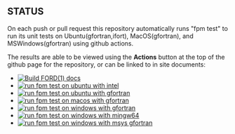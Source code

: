 ## STATUS

On each push or pull request this repository automatically runs "fpm
test" to run its unit tests on Ubuntu(gfortran,ifort), MacOS(gfortran),
and MSWindows(gfortran) using github actions.

The results are able to be viewed using the **Actions** button at the
top of the github page for the repository, or can be linked to in site
documents:

+ [![Build FORD(1) docs](https://github.com/urbanjost/M_overload/actions/workflows/deploy_api_docs.yml/badge.svg)](https://github.com/urbanjost/M_overload/actions/workflows/deploy_api_docs.yml)
+ [![run fpm test on ubuntu with intel](https://github.com/urbanjost/M_overload/actions/workflows/test_intel_ubuntu.yml/badge.svg)](https://github.com/urbanjost/M_overload/actions/workflows/test_intel_ubuntu.yml)
+ [![run fpm test on ubuntu with gfortran](https://github.com/urbanjost/M_overload/actions/workflows/test_gfortran_ubuntu.yml/badge.svg)](https://github.com/urbanjost/M_overload/actions/workflows/test_gfortran_ubuntu.yml)
+ [![run fpm test on macos with gfortran](https://github.com/urbanjost/M_overload/actions/workflows/test_gfortran_macos.yml/badge.svg)](https://github.com/urbanjost/M_overload/actions/workflows/test_gfortran_macos.yml)
+ [![run fpm test on windows with gfortran](https://github.com/urbanjost/M_overload/actions/workflows/test_gfortran_windows.yml/badge.svg)](https://github.com/urbanjost/M_overload/actions/workflows/test_gfortran_windows.yml)
+ [![run fpm test on windows with mingw64 ](https://github.com/urbanjost/M_overload/actions/workflows/test_gfortran_mingw64_windows.yml/badge.svg)](https://github.com/urbanjost/M_overload/actions/workflows/test_gfortran_mingw64_windows.yml)
+ [![run fpm test on windows with msys gfortran](https://github.com/urbanjost/M_overload/actions/workflows/test_gfortran_msys_windows.yml/badge.svg)](https://github.com/urbanjost/M_overload/actions/workflows/test_gfortran_msys_windows.yml)
